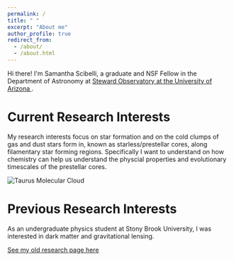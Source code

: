 ```yaml
---
permalink: /
title: " "
excerpt: "About me"
author_profile: true
redirect_from: 
  - /about/
  - /about.html
---
```


Hi there! I'm Samantha Scibelli, a graduate and NSF Fellow in the Department of Astronomy at [Steward Observatory at the University of Arizona ](https://www.as.arizona.edu/).

Current Research Interests
======
My research interests focus on star formation and on the cold clumps of gas and dust stars form in, known as starless/prestellar cores, along filamentary star forming regions. Specifically I want to understand on how chemistry can help us understand the physcial properties and evolutionary timescales of the prestellar cores.

![Taurus Molecular Cloud](/images/cloud.png)

Previous Research Interests
======
As an undergraduate physics student at Stony Brook University, I was interested in dark matter and gravitational lensing. 

[See my old research page here](https://laser.physics.sunysb.edu/_samantha/index.html)
